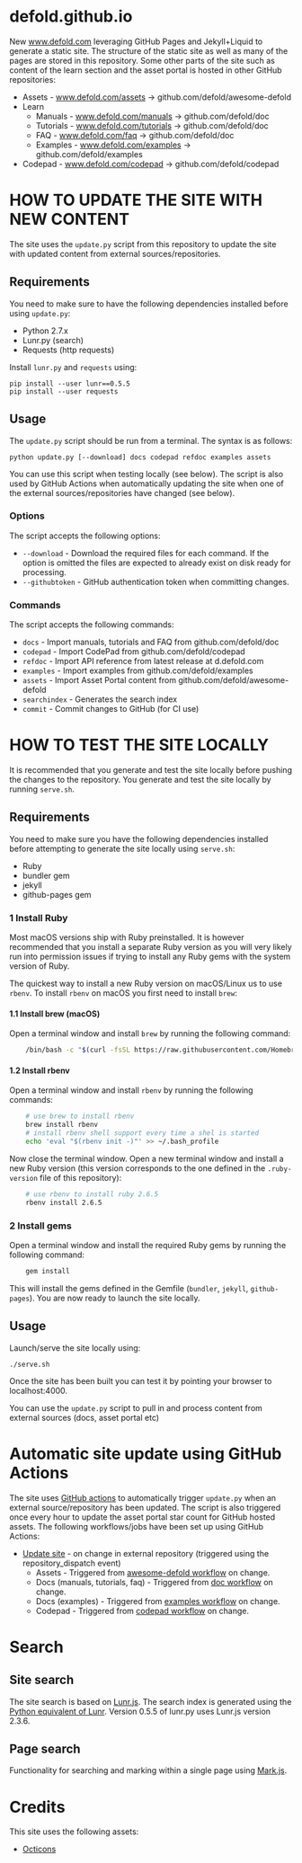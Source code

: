 # defold.github.io

New www.defold.com leveraging GitHub Pages and Jekyll+Liquid to generate a static site. The structure of the static site as well as many of the pages are stored in this repository. Some other parts of the site such as content of the learn section and the asset portal is hosted in other GitHub repositories:

* Assets - www.defold.com/assets -> github.com/defold/awesome-defold
* Learn
  * Manuals - www.defold.com/manuals -> github.com/defold/doc
  * Tutorials - www.defold.com/tutorials -> github.com/defold/doc
  * FAQ - www.defold.com/faq -> github.com/defold/doc
  * Examples - www.defold.com/examples -> github.com/defold/examples
* Codepad - www.defold.com/codepad -> github.com/defold/codepad

# HOW TO UPDATE THE SITE WITH NEW CONTENT
The site uses the `update.py` script from this repository to update the site with updated content from external sources/repositories.

## Requirements
You need to make sure to have the following dependencies installed before using `update.py`:

* Python 2.7.x
* Lunr.py (search)
* Requests (http requests)

Install `lunr.py` and `requests` using:

```
pip install --user lunr==0.5.5
pip install --user requests
```

## Usage
The `update.py` script should be run from a terminal. The syntax is as follows:

```
python update.py [--download] docs codepad refdoc examples assets
```

You can use this script when testing locally (see below). The script is also used by GitHub Actions when automatically updating the site when one of the external sources/repositories have changed (see below).

### Options
The script accepts the following options:

* `--download` - Download the required files for each command. If the option is omitted the files are expected to already exist on disk ready for processing.
* `--githubtoken` - GitHub authentication token when committing changes.

### Commands
The script accepts the following commands:

* `docs` - Import manuals, tutorials and FAQ from github.com/defold/doc
* `codepad` - Import CodePad from github.com/defold/codepad
* `refdoc` - Import API reference from latest release at d.defold.com
* `examples` - Import examples from github.com/defold/examples
* `assets` - Import Asset Portal content from github.com/defold/awesome-defold
* `searchindex` - Generates the search index
* `commit` - Commit changes to GitHub (for CI use)


# HOW TO TEST THE SITE LOCALLY
It is recommended that you generate and test the site locally before pushing the changes to the repository. You generate and test the site locally by running `serve.sh`.

## Requirements
You need to make sure you have the following dependencies installed before attempting to generate the site locally using `serve.sh`:

* Ruby
* bundler gem
* jekyll
* github-pages gem

### 1 Install Ruby
Most macOS versions ship with Ruby preinstalled. It is however recommended that you install a separate Ruby version as you will very likely run into permission issues if trying to install any Ruby gems with the system version of Ruby.

The quickest way to install a new Ruby version on macOS/Linux us to use `rbenv`. To install `rbenv` on macOS you first need to install `brew`:

#### 1.1 Install brew (macOS)
Open a terminal window and install `brew` by running the following command:

```sh
	/bin/bash -c "$(curl -fsSL https://raw.githubusercontent.com/Homebrew/install/master/install.sh)"
```

#### 1.2 Install rbenv
Open a terminal window and install `rbenv` by running the following commands:

```sh
	# use brew to install rbenv
	brew install rbenv
	# install rbenv shell support every time a shel is started
	echo 'eval "$(rbenv init -)"' >> ~/.bash_profile
```

Now close the terminal window. Open a new terminal window and install a new Ruby version (this version corresponds to the one defined in the `.ruby-version` file of this repository):

```sh
	# use rbenv to install ruby 2.6.5
	rbenv install 2.6.5
```

### 2 Install gems
Open a terminal window and install the required Ruby gems by running the following command:

```sh
	gem install
```

This will install the gems defined in the Gemfile (`bundler`, `jekyll`, `github-pages`). You are now ready to launch the site locally.


## Usage
Launch/serve the site locally using:

```
./serve.sh
```

Once the site has been built you can test it by pointing your browser to localhost:4000.

You can use the `update.py` script to pull in and process content from external sources (docs, asset portal etc)


# Automatic site update using GitHub Actions
The site uses [GitHub actions](https://github.com/defold/defold.github.io/actions) to automatically trigger `update.py` when an external source/repository has been updated. The script is also triggered once every hour to update the asset portal star count for GitHub hosted assets. The following workflows/jobs have been set up using GitHub Actions:

* [Update site](https://github.com/defold/defold.github.io/blob/master/.github/workflows/update_site.yml) - on change in external repository (triggered using the repository_dispatch event)
  * Assets - Triggered from [awesome-defold workflow](https://github.com/defold/awesome-defold/blob/master/.github/workflows/trigger-site-rebuild.yml) on change.
  * Docs (manuals, tutorials, faq) - Triggered from [doc workflow](https://github.com/defold/doc/blob/master/.github/workflows/trigger-site-rebuild.yml) on change.
  * Docs (examples) - Triggered from [examples workflow](https://github.com/defold/examples/blob/master/.github/workflows/trigger-site-rebuild.yml) on change.
  * Codepad - Triggered from [codepad workflow](https://github.com/defold/codepad/blob/master/.github/workflows/trigger-site-rebuild.yml) on change.


# Search

## Site search
The site search is based on [Lunr.js](https://github.com/olivernn/lunr.js). The search index is generated using the [Python equivalent of Lunr](https://github.com/yeraydiazdiaz/lunr.py). Version 0.5.5 of lunr.py uses Lunr.js version 2.3.6.

## Page search
Functionality for searching and marking within a single page using [Mark.js](https://markjs.io/).


# Credits

This site uses the following assets:

* [Octicons](https://octicons.github.com/)
